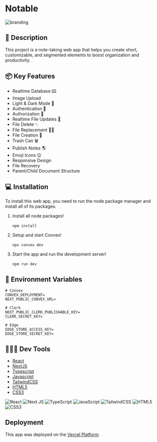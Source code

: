 # Notable

![branding](https://github.com/d1gallar/notable/assets/49170814/ede1c09b-d5e2-4937-8ea3-4751492a7284)


## 📄 Description
This project is a note-taking web app that helps you create short, customizable, and segmented elements to boost organization and productivity.

## 📦 Key Features
- Realtime Database ⌨️
- Image Upload
- Light & Dark Mode 🌙
- Authentication 🔑
- Authorization 🔐
- Realtime File Updates 📁
- File Delete ␡
- File Replacement ✍🏼
- File Creation 📝
- Trash Can 🗑️
- Publish Notes 🌎
- Emoji Icons 😉
- Responsive Design
- File Recovery
- Parent/Child Document Structure

## 💻 Installation
To install this web app, you need to run the node package manager and install all of its packages.

1. Install all node packages!

&nbsp;&nbsp;&nbsp;&nbsp;&nbsp;&nbsp;`npm install`

2. Setup and start Convex!

&nbsp;&nbsp;&nbsp;&nbsp;&nbsp;&nbsp;`npx convex dev`

3. Start the app and run the development server!

&nbsp;&nbsp;&nbsp;&nbsp;&nbsp;&nbsp;`npm run dev`

## 📂 Environment Variables
```
# Convex
CONVEX_DEPLOYMENT=
NEXT_PUBLIC_CONVEX_URL=

# Clerk
NEXT_PUBLIC_CLERK_PUBLISHABLE_KEY=
CLERK_SECRET_KEY=

# Edge
EDGE_STORE_ACCESS_KEY=
EDGE_STORE_SECRET_KEY=
```

## 👨🏽‍💻 Dev Tools
- [React](https://react.dev/)
- [NextJS](https://nextjs.org/)
- [Typescript](https://www.typescriptlang.org/)
- [Javascript](https://developer.mozilla.org/en-US/docs/Web/JavaScript)
- [TailwindCSS](https://tailwindcss.com/)
- [HTML5](https://developer.mozilla.org/en-US/docs/Glossary/HTML5)
- [CSS3](https://developer.mozilla.org/en-US/docs/Web/CSS)

![React](https://img.shields.io/badge/react-%2320232a.svg?style=for-the-badge&logo=react&logoColor=%2361DAFB)
![Next JS](https://img.shields.io/badge/Next-black?style=for-the-badge&logo=next.js&logoColor=white)
![TypeScript](https://img.shields.io/badge/typescript-%23007ACC.svg?style=for-the-badge&logo=typescript&logoColor=white)
![JavaScript](https://img.shields.io/badge/javascript-%23323330.svg?style=for-the-badge&logo=javascript&logoColor=%23F7DF1E)
![TailwindCSS](https://img.shields.io/badge/tailwindcss-%2338B2AC.svg?style=for-the-badge&logo=tailwind-css&logoColor=white)
![HTML5](https://img.shields.io/badge/html5-%23E34F26.svg?style=for-the-badge&logo=html5&logoColor=white)
![CSS3](https://img.shields.io/badge/css3-%231572B6.svg?style=for-the-badge&logo=css3&logoColor=white)

## Deployment
This app was deployed on the [Vercel Platform](https://vercel.com/new?utm_medium=default-template&filter=next.js&utm_source=create-next-app&utm_campaign=create-next-app-readme).

